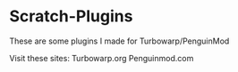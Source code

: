 # Scratch-Plugins
These are some plugins I made for Turbowarp/PenguinMod


Visit these sites: 
Turbowarp.org
Penguinmod.com
